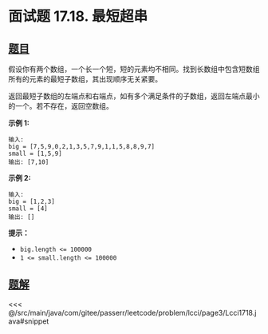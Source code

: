 # 面试题 17.18. 最短超串

## [题目](https://leetcode.cn/problems/shortest-supersequence-lcci/)
假设你有两个数组，一个长一个短，短的元素均不相同。找到长数组中包含短数组所有的元素的最短子数组，其出现顺序无关紧要。

返回最短子数组的左端点和右端点，如有多个满足条件的子数组，返回左端点最小的一个。若不存在，返回空数组。

**示例 1:**

    输入:
    big = [7,5,9,0,2,1,3,5,7,9,1,1,5,8,8,9,7]
    small = [1,5,9]
    输出: [7,10]

**示例 2:**

    输入:
    big = [1,2,3]
    small = [4]
    输出: []

**提示：**

* `big.length <= 100000`
* `1 <= small.length <= 100000`


## [题解](https://github.com/PasseRR/JavaLeetCode/blob/master/src/main/java/com/gitee/passerr/leetcode/problem/lcci/page3/Lcci1718.java)

<<< @/src/main/java/com/gitee/passerr/leetcode/problem/lcci/page3/Lcci1718.java#snippet
